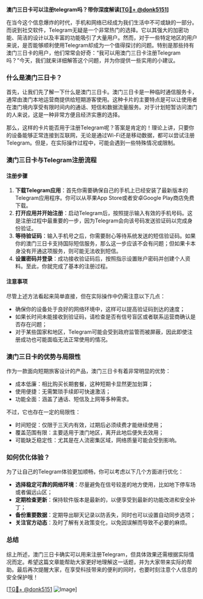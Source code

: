 **澳门三日卡可以注册telegram吗？带你深度解读[[TG💪+ @donk5151](https://t.me/s/donk5151)]**

在当今这个信息爆炸的时代，手机和网络已经成为我们生活中不可或缺的一部分。而说到社交软件，Telegram无疑是一个非常热门的选择。它以其强大的加密功能、简洁的设计以及丰富的功能吸引了大量用户。然而，对于一些特定地区的用户来说，是否能够顺利使用Telegram却成为一个值得探讨的问题。特别是那些持有澳门三日卡的用户，他们常常会好奇：“我可以用澳门三日卡注册Telegram吗？”今天，我们就来详细解答这个问题，并为你提供一些实用的小建议。

### 什么是澳门三日卡？

首先，让我们先了解一下什么是澳门三日卡。澳门三日卡是一种临时通信服务卡，通常由澳门本地运营商提供给短期游客使用。这种卡片的主要特点是可以让使用者在澳门境内享受有限时间内的通话、短信和数据流量服务。对于计划短暂访问澳门的人来说，这是一种非常方便且经济实惠的选择。

那么，这样的卡片能否用于注册Telegram呢？答案是肯定的！理论上讲，只要你的设备能够正常连接到互联网，无论是通过Wi-Fi还是移动数据，都可以尝试注册Telegram。但是，在实际操作过程中，可能会遇到一些特殊情况或限制。

### 澳门三日卡与Telegram注册流程

#### 注册步骤
1. **下载Telegram应用**：首先你需要确保自己的手机上已经安装了最新版本的Telegram应用程序。你可以从苹果App Store或者安卓Google Play商店免费下载。
2. **打开应用并开始注册**：启动Telegram后，按照提示输入有效的手机号码。这是注册过程中最重要的一步，因为Telegram会向该号码发送验证码以完成身份验证。
3. **等待验证码**：输入手机号之后，你需要耐心等待系统发送的短信验证码。如果你的澳门三日卡支持国际短信服务，那么这一步应该不会有问题；但如果卡本身没有开通这项服务，则可能无法收到短信。
4. **设置密码并登录**：成功接收验证码后，按照指示设置账户密码并创建个人资料。至此，你就完成了基本的注册过程。

#### 注意事项
尽管上述方法看起来简单直接，但在实际操作中仍需注意以下几点：
- 确保你的设备处于良好的网络环境中，这样可以提高验证码到达的速度；
- 如果长时间未能接收到验证码，请检查是否有信号盲区或者联系运营商确认是否存在问题；
- 对于某些国家和地区，Telegram可能会受到政府监管而被屏蔽，因此即使注册成功也可能面临无法正常使用的情况。

### 澳门三日卡的优势与局限性

作为一款面向短期旅客设计的产品，澳门三日卡有着非常明显的优势：
- 成本低廉：相比购买长期套餐，这种短期卡显然更加划算；
- 使用便捷：无需繁琐手续即可快速激活；
- 功能全面：涵盖了通话、短信及上网等多种需求。

不过，它也存在一定的局限性：
- 时间短促：仅限于三天内有效，过期后必须续费才能继续使用；
- 覆盖范围有限：主要适用于澳门地区，离开此地后便失去效用；
- 可能缺乏稳定性：尤其是在人流密集区域，网络质量可能会受到影响。

### 如何优化体验？

为了让自己的Telegram体验更加顺畅，你可以考虑以下几个方面进行优化：
- **选择稳定可靠的网络环境**：尽量避免在信号较差的地方使用，比如地下停车场或者偏远山区；
- **定期检查更新**：保持软件版本是最新的，以便享受到最新的功能改进和安全补丁；
- **备份重要数据**：定期导出聊天记录以防丢失，同时也可以设置自动同步选项；
- **关注官方动态**：及时了解有关政策变化，以免因误解而导致不必要的麻烦。

### 总结

综上所述，澳门三日卡确实可以用来注册Telegram，但具体效果还需根据实际情况而定。希望这篇文章能帮助大家更好地理解这一话题，并为大家带来实际的帮助。最后再次提醒大家，在享受科技带来的便利的同时，也要时刻注意个人信息的安全保护哦！

[[TG💪+ @donk5151](https://t.me/s/donk5151) ![Image](https://i.postimg.cc/rwNCRYN7/Snipaste-2025-04-30-17-27-05.png)]